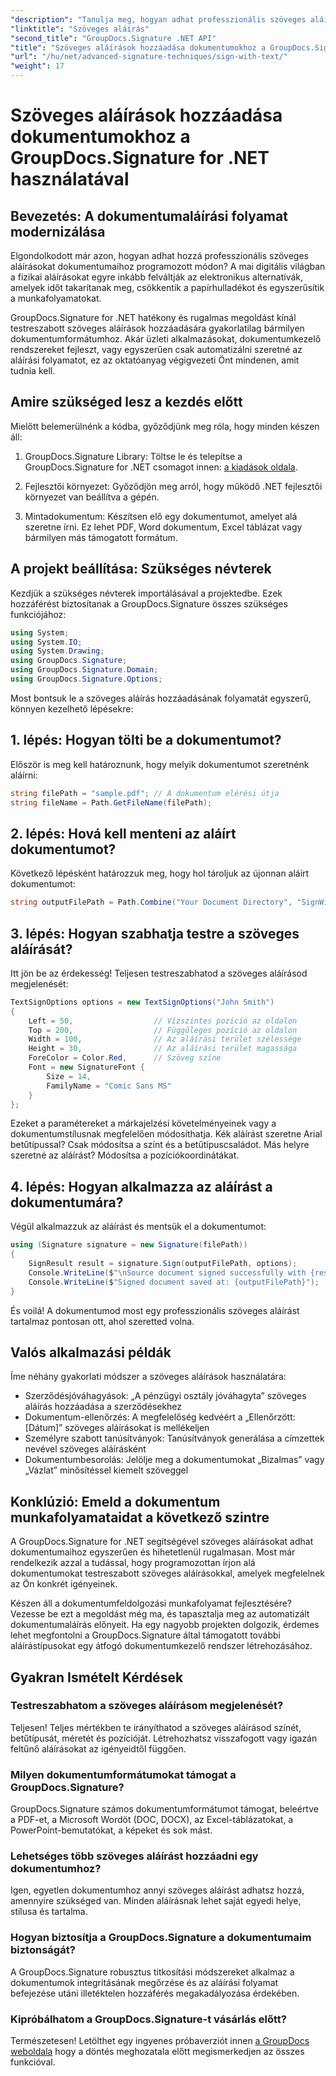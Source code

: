 ```yaml
---
"description": "Tanulja meg, hogyan adhat professzionális szöveges aláírásokat bármilyen dokumentumformátumhoz a GroupDocs.Signature for .NET segítségével. Egyszerű megvalósítás teljes kódpéldákkal."
"linktitle": "Szöveges aláírás"
"second_title": "GroupDocs.Signature .NET API"
"title": "Szöveges aláírások hozzáadása dokumentumokhoz a GroupDocs.Signature for .NET segítségével"
"url": "/hu/net/advanced-signature-techniques/sign-with-text/"
"weight": 17
---
```


# Szöveges aláírások hozzáadása dokumentumokhoz a GroupDocs.Signature for .NET használatával

## Bevezetés: A dokumentumaláírási folyamat modernizálása

Elgondolkodott már azon, hogyan adhat hozzá professzionális szöveges aláírásokat dokumentumaihoz programozott módon? A mai digitális világban a fizikai aláírásokat egyre inkább felváltják az elektronikus alternatívák, amelyek időt takarítanak meg, csökkentik a papírhulladékot és egyszerűsítik a munkafolyamatokat.

GroupDocs.Signature for .NET hatékony és rugalmas megoldást kínál testreszabott szöveges aláírások hozzáadására gyakorlatilag bármilyen dokumentumformátumhoz. Akár üzleti alkalmazásokat, dokumentumkezelő rendszereket fejleszt, vagy egyszerűen csak automatizálni szeretné az aláírási folyamatot, ez az oktatóanyag végigvezeti Önt mindenen, amit tudnia kell.

## Amire szükséged lesz a kezdés előtt

Mielőtt belemerülnénk a kódba, győződjünk meg róla, hogy minden készen áll:

1. GroupDocs.Signature Library: Töltse le és telepítse a GroupDocs.Signature for .NET csomagot innen: [a kiadások oldala](https://releases.groupdocs.com/signature/net/).

2. Fejlesztői környezet: Győződjön meg arról, hogy működő .NET fejlesztői környezet van beállítva a gépén.

3. Mintadokumentum: Készítsen elő egy dokumentumot, amelyet alá szeretne írni. Ez lehet PDF, Word dokumentum, Excel táblázat vagy bármilyen más támogatott formátum.

## A projekt beállítása: Szükséges névterek

Kezdjük a szükséges névterek importálásával a projektedbe. Ezek hozzáférést biztosítanak a GroupDocs.Signature összes szükséges funkciójához:

```csharp
using System;
using System.IO;
using System.Drawing;
using GroupDocs.Signature;
using GroupDocs.Signature.Domain;
using GroupDocs.Signature.Options;
```

Most bontsuk le a szöveges aláírás hozzáadásának folyamatát egyszerű, könnyen kezelhető lépésekre:

## 1. lépés: Hogyan tölti be a dokumentumot?

Először is meg kell határoznunk, hogy melyik dokumentumot szeretnénk aláírni:

```csharp
string filePath = "sample.pdf"; // A dokumentum elérési útja
string fileName = Path.GetFileName(filePath);
```

## 2. lépés: Hová kell menteni az aláírt dokumentumot?

Következő lépésként határozzuk meg, hogy hol tároljuk az újonnan aláírt dokumentumot:

```csharp
string outputFilePath = Path.Combine("Your Document Directory", "SignWithText", fileName);
```

## 3. lépés: Hogyan szabhatja testre a szöveges aláírását?

Itt jön be az érdekesség! Teljesen testreszabhatod a szöveges aláírásod megjelenését:

```csharp
TextSignOptions options = new TextSignOptions("John Smith")
{
    Left = 50,                  // Vízszintes pozíció az oldalon
    Top = 200,                  // Függőleges pozíció az oldalon
    Width = 100,                // Az aláírási terület szélessége
    Height = 30,                // Az aláírási terület magassága
    ForeColor = Color.Red,      // Szöveg színe
    Font = new SignatureFont { 
        Size = 14, 
        FamilyName = "Comic Sans MS" 
    }
};
```

Ezeket a paramétereket a márkajelzési követelményeinek vagy a dokumentumstílusnak megfelelően módosíthatja. Kék aláírást szeretne Arial betűtípussal? Csak módosítsa a színt és a betűtípuscsaládot. Más helyre szeretné az aláírást? Módosítsa a pozíciókoordinátákat.

## 4. lépés: Hogyan alkalmazza az aláírást a dokumentumára?

Végül alkalmazzuk az aláírást és mentsük el a dokumentumot:

```csharp
using (Signature signature = new Signature(filePath))
{
    SignResult result = signature.Sign(outputFilePath, options);
    Console.WriteLine($"\nSource document signed successfully with {result.Succeeded.Count} signature(s).");
    Console.WriteLine($"Signed document saved at: {outputFilePath}");
}
```

És voilá! A dokumentumod most egy professzionális szöveges aláírást tartalmaz pontosan ott, ahol szeretted volna.

## Valós alkalmazási példák

Íme néhány gyakorlati módszer a szöveges aláírások használatára:

- Szerződésjóváhagyások: „A pénzügyi osztály jóváhagyta” szöveges aláírás hozzáadása a szerződésekhez
- Dokumentum-ellenőrzés: A megfelelőség kedvéért a „Ellenőrzött: [Dátum]” szöveges aláírásokat is mellékeljen
- Személyre szabott tanúsítványok: Tanúsítványok generálása a címzettek nevével szöveges aláírásként
- Dokumentumbesorolás: Jelölje meg a dokumentumokat „Bizalmas” vagy „Vázlat” minősítéssel kiemelt szöveggel

## Konklúzió: Emeld a dokumentum munkafolyamataidat a következő szintre

A GroupDocs.Signature for .NET segítségével szöveges aláírásokat adhat dokumentumaihoz egyszerűen és hihetetlenül rugalmasan. Most már rendelkezik azzal a tudással, hogy programozottan írjon alá dokumentumokat testreszabott szöveges aláírásokkal, amelyek megfelelnek az Ön konkrét igényeinek.

Készen áll a dokumentumfeldolgozási munkafolyamat fejlesztésére? Vezesse be ezt a megoldást még ma, és tapasztalja meg az automatizált dokumentumaláírás előnyeit. Ha egy nagyobb projekten dolgozik, érdemes lehet megfontolni a GroupDocs.Signature által támogatott további aláírástípusokat egy átfogó dokumentumkezelő rendszer létrehozásához.

## Gyakran Ismételt Kérdések

### Testreszabhatom a szöveges aláírásom megjelenését?

Teljesen! Teljes mértékben te irányíthatod a szöveges aláírásod színét, betűtípusát, méretét és pozícióját. Létrehozhatsz visszafogott vagy igazán feltűnő aláírásokat az igényeidtől függően.

### Milyen dokumentumformátumokat támogat a GroupDocs.Signature?

GroupDocs.Signature számos dokumentumformátumot támogat, beleértve a PDF-et, a Microsoft Wordöt (DOC, DOCX), az Excel-táblázatokat, a PowerPoint-bemutatókat, a képeket és sok mást.

### Lehetséges több szöveges aláírást hozzáadni egy dokumentumhoz?

Igen, egyetlen dokumentumhoz annyi szöveges aláírást adhatsz hozzá, amennyire szükséged van. Minden aláírásnak lehet saját egyedi helye, stílusa és tartalma.

### Hogyan biztosítja a GroupDocs.Signature a dokumentumaim biztonságát?

A GroupDocs.Signature robusztus titkosítási módszereket alkalmaz a dokumentumok integritásának megőrzése és az aláírási folyamat befejezése utáni illetéktelen hozzáférés megakadályozása érdekében.

### Kipróbálhatom a GroupDocs.Signature-t vásárlás előtt?

Természetesen! Letölthet egy ingyenes próbaverziót innen [a GroupDocs weboldala](https://releases.groupdocs.com/) hogy a döntés meghozatala előtt megismerkedjen az összes funkcióval.
